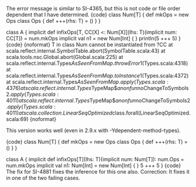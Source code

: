 The error message is similar to SI-4365, but this is not code or file order dependent that I have determined.
{code}
class Num[T] {
  def mkOps = new Ops
  class Ops { def +++(rhs: T) = () }
}

class A {
  implicit def infixOps[T, CC[X] <: Num[X]](lhs: T)(implicit num: CC[T]) = num.mkOps
  implicit val n1 = new Num[Int] { }
  println(5 +++ 5)
}
{code}
{noformat}
T in class Num cannot be instantiated from ?CC
	at scala.reflect.internal.SymbolTable.abort(SymbolTable.scala:43)
	at scala.tools.nsc.Global.abort(Global.scala:225)
	at scala.reflect.internal.Types$AsSeenFromMap.throwError$1(Types.scala:4318)
	at scala.reflect.internal.Types$AsSeenFromMap.toInstance$1(Types.scala:4372)
	at scala.reflect.internal.Types$AsSeenFromMap.apply(Types.scala:4376)
	at scala.reflect.internal.Types$TypeMap$$anonfun$noChangeToSymbols$2.apply(Types.scala:4011)
	at scala.reflect.internal.Types$TypeMap$$anonfun$noChangeToSymbols$2.apply(Types.scala:4011)
	at scala.collection.LinearSeqOptimized$class.forall(LinearSeqOptimized.scala:69)
{noformat}

This version works well (even in 2.9.x with -Ydependent-method-types).

{code}
class Num[T] {
  def mkOps = new Ops
  class Ops { def +++(rhs: T) = () }
}

class A {
  implicit def infixOps[T](lhs: T)(implicit num: Num[T]): num.Ops = num.mkOps
  implicit val n1: Num[Int] = new Num[Int] { }
  5 +++ 5
}
{code}
The fix for SI-4881 fixes the inference for this one also.
Correction: It fixes it in one of the two failing cases.
